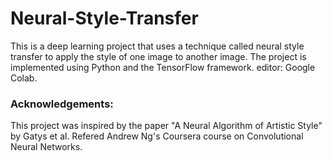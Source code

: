 # Neural-Style-Transfer
This is a deep learning project that uses a technique called neural style transfer to apply the style of one image to another image. The project is implemented using Python and the TensorFlow framework. editor: Google Colab.
### Acknowledgements:
This project was inspired by the paper "A Neural Algorithm of Artistic Style" by Gatys et al.
Refered Andrew Ng's Coursera course on Convolutional Neural Networks.
